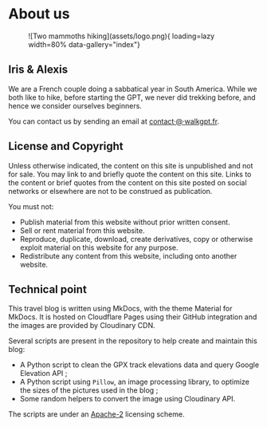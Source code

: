 # About us

<figure markdown>
  ![Two mammoths hiking](assets/logo.png){ loading=lazy width=80% data-gallery="index"}
</figure>

## Iris & Alexis

We are a French couple doing a sabbatical year in South America. While we both like to hike, before starting the GPT, we never did trekking before, and hence we consider ourselves beginners.

You can contact us by sending an email at [contact·@·walkgpt.fr](mailto:contact@walkgpt.fr).

## License and Copyright

Unless otherwise indicated, the content on this site is unpublished and not for sale. You may link to and briefly quote the content on this site. Links to the content or brief quotes from the content on this site posted on social networks or elsewhere are not to be construed as publication.

You must not:

+ Publish material from this website without prior written consent.
+ Sell or rent material from this website.
+ Reproduce, duplicate, download, create derivatives, copy or otherwise exploit material on this website for any purpose.
+ Redistribute any content from this website, including onto another website.

## Technical point

This travel blog is written using MkDocs, with the theme Material for MkDocs. It is hosted on Cloudflare Pages using their GitHub integration and the images are provided by Cloudinary CDN.

Several scripts are present in the repository to help create and maintain this blog:

* A Python script to clean the GPX track elevations data and query Google Elevation API ;
* A Python script using `Pillow`, an image processing library, to optimize the sizes of the pictures used in the blog ;
* Some random helpers to convert the image using Cloudinary API.

The scripts are under an [Apache-2](https://www.apache.org/licenses/LICENSE-2.0) licensing scheme.
